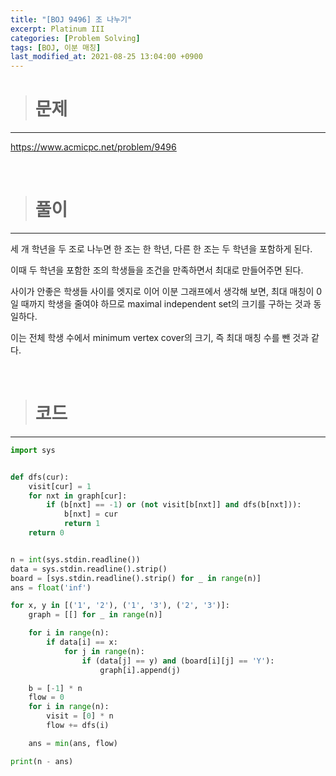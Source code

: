 ```yaml
---
title: "[BOJ 9496] 조 나누기"
excerpt: Platinum III
categories: [Problem Solving]
tags: [BOJ, 이분 매칭]
last_modified_at: 2021-08-25 13:04:00 +0900
---
```


> # 문제
---

[<u>https://www.acmicpc.net/problem/9496</u>](https://www.acmicpc.net/problem/9496)

<br>

> # 풀이
---

세 개 학년을 두 조로 나누면 한 조는 한 학년, 다른 한 조는 두 학년을 포함하게 된다.

이때 두 학년을 포함한 조의 학생들을 조건을 만족하면서 최대로 만들어주면 된다.

사이가 안좋은 학생들 사이를 엣지로 이어 이분 그래프에서 생각해 보면, 최대 매칭이 0일 때까지 학생을 줄여야 하므로 maximal independent set의 크기를 구하는 것과 동일하다.

이는 전체 학생 수에서 minimum vertex cover의 크기, 즉 최대 매칭 수를 뺀 것과 같다.

<br>

> # 코드
---

```python
import sys


def dfs(cur):
    visit[cur] = 1
    for nxt in graph[cur]:
        if (b[nxt] == -1) or (not visit[b[nxt]] and dfs(b[nxt])):
            b[nxt] = cur
            return 1
    return 0


n = int(sys.stdin.readline())
data = sys.stdin.readline().strip()
board = [sys.stdin.readline().strip() for _ in range(n)]
ans = float('inf')

for x, y in [('1', '2'), ('1', '3'), ('2', '3')]:
    graph = [[] for _ in range(n)]

    for i in range(n):
        if data[i] == x:
            for j in range(n):
                if (data[j] == y) and (board[i][j] == 'Y'):
                    graph[i].append(j)

    b = [-1] * n
    flow = 0
    for i in range(n):
        visit = [0] * n
        flow += dfs(i)

    ans = min(ans, flow)

print(n - ans)
```